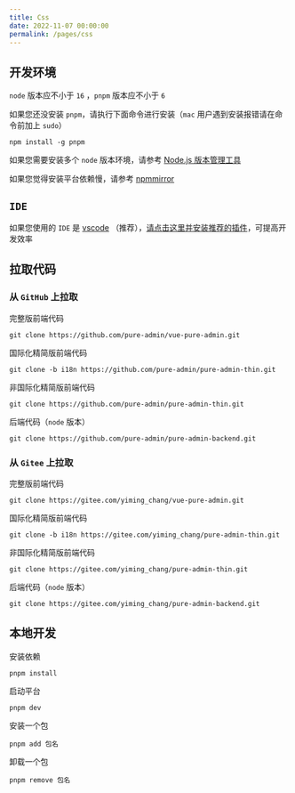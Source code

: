 ```yaml
---
title: Css
date: 2022-11-07 00:00:00
permalink: /pages/css
---
```


## 开发环境

`node` 版本应不小于 `16` ，`pnpm` 版本应不小于 `6`

如果您还没安装 `pnpm`，请执行下面命令进行安装（`mac` 用户遇到安装报错请在命令前加上 `sudo`）

```
npm install -g pnpm
```

如果您需要安装多个 `node` 版本环境，请参考 [Node.js 版本管理工具](/pages/FAQ/#平台要求-node-在-16-版本及以上、pnpm-在-6-版本及以上-但是实际开发有的项目需要比这些低的版本怎么解决呢)

如果您觉得安装平台依赖慢，请参考 [npmmirror](/pages/FAQ/#安装依赖慢-如何解决)

## `IDE`

如果您使用的 `IDE` 是 [vscode](https://code.visualstudio.com/) （推荐），[请点击这里并安装推荐的插件](/pages/vscode/#extensions-json)，可提高开发效率

## 拉取代码

### 从 `GitHub` 上拉取

完整版前端代码

```
git clone https://github.com/pure-admin/vue-pure-admin.git
```

国际化精简版前端代码

```
git clone -b i18n https://github.com/pure-admin/pure-admin-thin.git
```

非国际化精简版前端代码

```
git clone https://github.com/pure-admin/pure-admin-thin.git
```

后端代码（`node` 版本）

```
git clone https://github.com/pure-admin/pure-admin-backend.git
```

### 从 `Gitee` 上拉取

完整版前端代码

```
git clone https://gitee.com/yiming_chang/vue-pure-admin.git
```

国际化精简版前端代码

```
git clone -b i18n https://gitee.com/yiming_chang/pure-admin-thin.git
```

非国际化精简版前端代码

```
git clone https://gitee.com/yiming_chang/pure-admin-thin.git
```

后端代码（`node` 版本）

```
git clone https://gitee.com/yiming_chang/pure-admin-backend.git
```

## 本地开发

安装依赖

```
pnpm install
```

启动平台

```
pnpm dev
```

安装一个包

```
pnpm add 包名
```

卸载一个包

```
pnpm remove 包名
```
